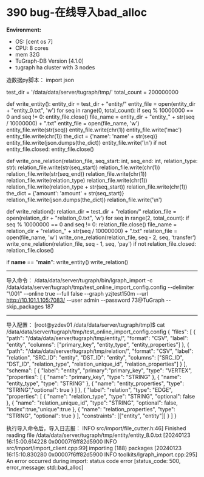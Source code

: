 # 390 bug-在线导入bad_alloc
**Environment:**
- OS: [cent os 7]
- CPU: 8 cores
- mem 32G
- TuGraph-DB Version [4.1.0]
- tugraph ha cluster with 3 nodes

造数据py脚本：
import json

test_dir = '/data/data/server/tugraph/tmp/'
total_count = 200000000


def write_entity():
    entity_dir = test_dir + "entity/"
    entity_file = open(entity_dir + "entity_0.txt", 'w')
    for seq in range(0, total_count):
        if seq % 10000000 == 0 and seq != 0:
            entity_file.close()
            file_name = entity_dir + "entity_" + str(seq / 10000000) + ".txt"
            entity_file = open(file_name, 'w')
        entity_file.write(str(seq))
        entity_file.write(chr(1))
        entity_file.write('mac')
        entity_file.write(chr(1))
        the_dict = {'name': 'name' + str(seq)}
        entity_file.write(json.dumps(the_dict))
        entity_file.write('\n')
    if not entity_file.closed:
        entity_file.close()


def write_one_relation(relation_file, seq_start: int, seq_end: int, relation_type: str):
    relation_file.write(str(seq_start))
    relation_file.write(chr(1))
    relation_file.write(str(seq_end))
    relation_file.write(chr(1))
    relation_file.write(relation_type)
    relation_file.write(chr(1))
    relation_file.write(relation_type + str(seq_start))
    relation_file.write(chr(1))
    the_dict = {'amount': 'amount' + str(seq_start)}
    relation_file.write(json.dumps(the_dict))
    relation_file.write('\n')


def write_relation():
    relation_dir = test_dir + "relation/"
    relation_file = open(relation_dir + "relation_0.txt", 'w')
    for seq in range(2, total_count):
        if seq % 10000000 == 0 and seq != 0:
            relation_file.close()
            file_name = relation_dir + "relation_" + str(seq / 10000000) + ".txt"
            relation_file = open(file_name, 'w')
        write_one_relation(relation_file, seq - 2, seq, 'transfer')
        write_one_relation(relation_file, seq - 1, seq, 'pay')
    if not relation_file.closed:
        relation_file.close()


if __name__ == "__main__":
    write_entity()
    write_relation()


------------------------
导入命令：
/data/data/server/tugraph/bin/lgraph_import -c /data/data/server/tugraph/tmp/test_online_import_config.config --delimiter "\001" --online true --full false  --graph yzjtest150m  --url http://10.101.1.105:7083/ --user admin --password 73@TuGraph --skip_packages 187

------------------
导入配置：
[root@yzdev01 /data/data/server/tugraph/tmp]$ cat /data/data/server/tugraph/tmp/test_online_import_config.config
{
  "files": [
    {
      "path": "/data/data/server/tugraph/tmp/entity/",
      "format": "CSV",
      "label": "entity",
      "columns": ["primary_key", "entity_type", "entity_properties"]
    },
    {
      "path": "/data/data/server/tugraph/tmp/relation/",
      "format": "CSV",
      "label": "relation",
      "SRC_ID": "entity",
      "DST_ID": "entity",
      "columns": ["SRC_ID", "DST_ID", "relation_type", "relation_unique_id", "relation_properties"]
    }
  ],
    "schema": [
    {
      "label": "entity",
      "primary":"primary_key",
      "type": "VERTEX",
      "properties": [
        { "name": "primary_key", "type": "STRING" },
        { "name": "entity_type", "type": "STRING" },
        { "name": "entity_properties", "type": "STRING","optional": true }
      ]
    },
    {
      "label": "relation",
      "type": "EDGE",
      "properties": [
        { "name": "relation_type", "type": "STRING", "optional": false },
        { "name": "relation_unique_id", "type": "STRING", "optional": false, "index":true,"unique":true },
        { "name": "relation_properties", "type": "STRING", "optional": true }
        ],
      "constraints": [["entity", "entity"]]
    }
  ]
}

执行导入命令后，导入日志报：
INFO  src/import/file_cutter.h:46] Finished reading file /data/data/server/tugraph/tmp/entity/entity_8.0.txt
[20240123 16:15:00.614228 0x00007f6ff82d5900 INFO  src/import/import_client.cpp:99] importing (188) packages
[20240123 16:15:10.830280 0x00007f6ff82d5900 INFO  toolkits/lgraph_import.cpp:295] An error occurred during import:
  status code error [status_code: 500, error_message: std::bad_alloc]


